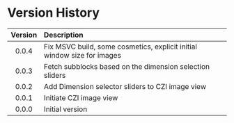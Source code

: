 # Version History

| Version | Description                                                             |
|:-------:|:------------------------------------------------------------------------|
|   0.0.4 | Fix MSVC build, some cosmetics, explicit initial window size for images |
|   0.0.3 | Fetch subblocks based on the dimension selection sliders                |
|   0.0.2 | Add Dimension selector sliders to CZI image view                        |
|   0.0.1 | Initiate CZI image view                                                 |
|   0.0.0 | Initial version                                                         |

